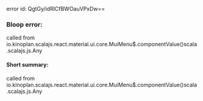 error id: QgtGy/idRlCfBWOauVPxDw==
### Bloop error:

called from io.kinoplan.scalajs.react.material.ui.core.MuiMenu$.componentValue()scala.scalajs.js.Any
#### Short summary: 

called from io.kinoplan.scalajs.react.material.ui.core.MuiMenu$.componentValue()scala.scalajs.js.Any
